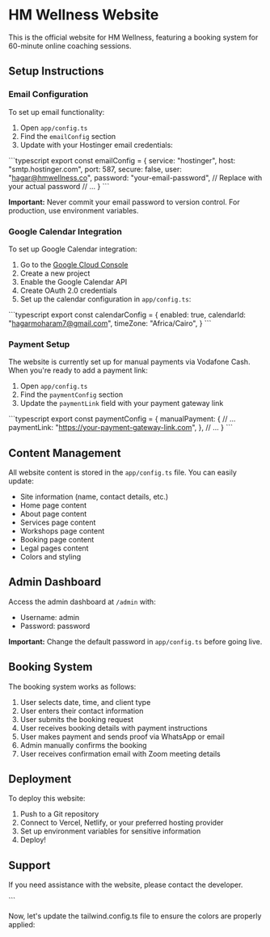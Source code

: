 # HM Wellness Website

This is the official website for HM Wellness, featuring a booking system for 60-minute online coaching sessions.

## Setup Instructions

### Email Configuration

To set up email functionality:

1. Open `app/config.ts`
2. Find the `emailConfig` section
3. Update with your Hostinger email credentials:

\`\`\`typescript
export const emailConfig = {
  service: "hostinger",
  host: "smtp.hostinger.com",
  port: 587,
  secure: false,
  user: "hagar@hmwellness.co",
  password: "your-email-password", // Replace with your actual password
  // ...
}
\`\`\`

**Important:** Never commit your email password to version control. For production, use environment variables.

### Google Calendar Integration

To set up Google Calendar integration:

1. Go to the [Google Cloud Console](https://console.cloud.google.com/)
2. Create a new project
3. Enable the Google Calendar API
4. Create OAuth 2.0 credentials
5. Set up the calendar configuration in `app/config.ts`:

\`\`\`typescript
export const calendarConfig = {
  enabled: true,
  calendarId: "hagarmoharam7@gmail.com",
  timeZone: "Africa/Cairo",
}
\`\`\`

### Payment Setup

The website is currently set up for manual payments via Vodafone Cash. When you're ready to add a payment link:

1. Open `app/config.ts`
2. Find the `paymentConfig` section
3. Update the `paymentLink` field with your payment gateway link

\`\`\`typescript
export const paymentConfig = {
  manualPayment: {
    // ...
    paymentLink: "https://your-payment-gateway-link.com",
  },
  // ...
}
\`\`\`

## Content Management

All website content is stored in the `app/config.ts` file. You can easily update:

- Site information (name, contact details, etc.)
- Home page content
- About page content
- Services page content
- Workshops page content
- Booking page content
- Legal pages content
- Colors and styling

## Admin Dashboard

Access the admin dashboard at `/admin` with:

- Username: admin
- Password: password

**Important:** Change the default password in `app/config.ts` before going live.

## Booking System

The booking system works as follows:

1. User selects date, time, and client type
2. User enters their contact information
3. User submits the booking request
4. User receives booking details with payment instructions
5. User makes payment and sends proof via WhatsApp or email
6. Admin manually confirms the booking
7. User receives confirmation email with Zoom meeting details

## Deployment

To deploy this website:

1. Push to a Git repository
2. Connect to Vercel, Netlify, or your preferred hosting provider
3. Set up environment variables for sensitive information
4. Deploy!

## Support

If you need assistance with the website, please contact the developer.

\`\`\`

Now, let's update the tailwind.config.ts file to ensure the colors are properly applied:
